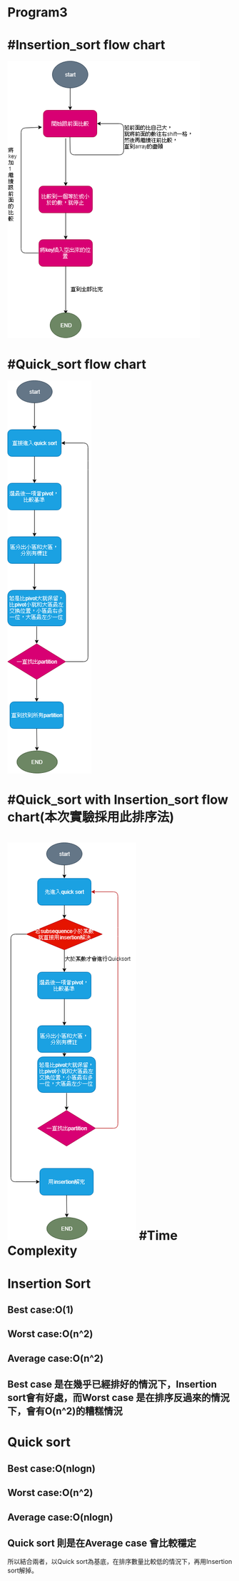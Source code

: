 Program3
============================
#Insertion_sort flow chart
============================
![image](https://github.com/FPGAGROUP2/2019_FPGA_Design_Group2/blob/master/Lab03/img/insertion_sort.png)

#Quick_sort flow chart
============================
![image](https://github.com/FPGAGROUP2/2019_FPGA_Design_Group2/blob/master/Lab03/img/quick_sort.png)

#Quick_sort with Insertion_sort flow chart(本次實驗採用此排序法)
============================
![image](https://github.com/FPGAGROUP2/2019_FPGA_Design_Group2/blob/master/Lab03/img/quick_sort_with_insertion_sort.png)
#Time Complexity 
============================
# Insertion Sort
## Best case:O(1)
## Worst case:O(n^2)
## Average case:O(n^2)
## Best case 是在幾乎已經排好的情況下，Insertion sort會有好處，而Worst case 是在排序反過來的情況下，會有O(n^2)的糟糕情況
# Quick sort
## Best case:O(nlogn)
## Worst case:O(n^2)
## Average case:O(nlogn)
## Quick sort 則是在Average case 會比較穩定

所以結合兩者，以Quick sort為基底，在排序數量比較低的情況下，再用Insertion sort解掉。

